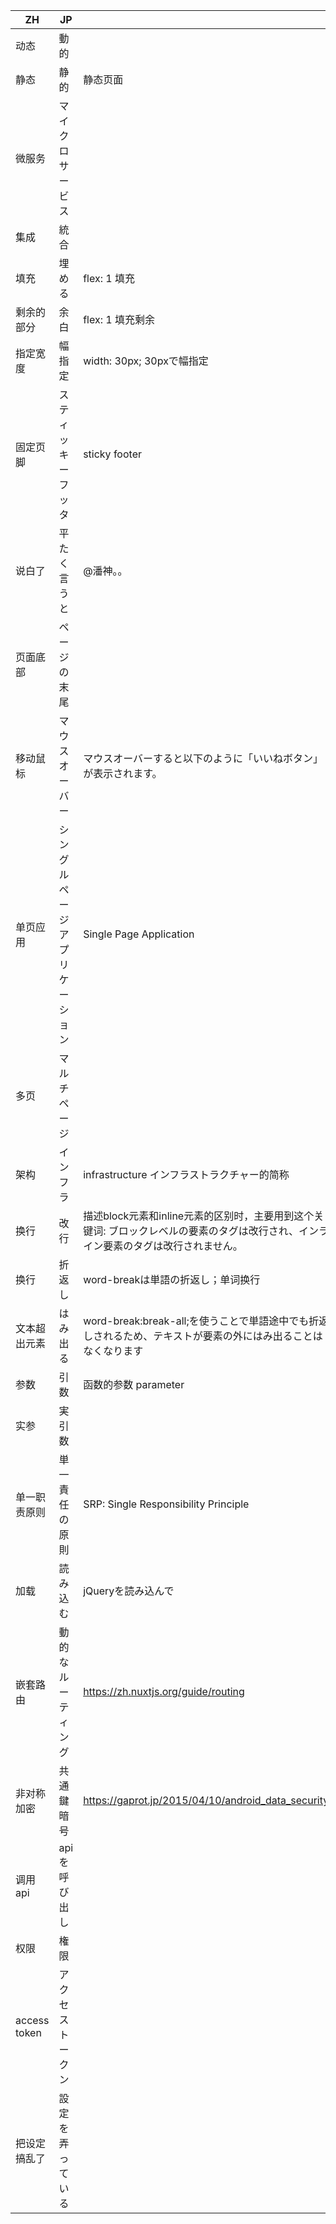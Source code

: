 |  ZH   | JP  |   |
|  ----  | ----  | ----  |
| 动态  | 動的 |   |
| 静态  | 静的 | 静态页面  |
| 微服务  | マイクロサービス |   |
| 集成  | 統合 |   |
| 填充  | 埋める | flex: 1 填充 |
| 剩余的部分  | 余白 | flex: 1 填充剩余 |
| 指定宽度  | 幅指定 | width: 30px; 30pxで幅指定 |
| 固定页脚  | スティッキーフッタ | sticky footer |
| 说白了  | 平たく言うと | @潘神。。 |
| 页面底部  | ページの末尾 |   |
| 移动鼠标  | マウスオーバー | マウスオーバーすると以下のように「いいねボタン」が表示されます。  |
| 单页应用  | シングルページアプリケーション | Single Page Application |
| 多页  | マルチページ |  |
| 架构  | インフラ |  infrastructure インフラストラクチャー的简称|
| 换行  | 改行 |  描述block元素和inline元素的区别时，主要用到这个关键词: ブロックレベルの要素のタグは改行され、インライン要素のタグは改行されません。|
| 换行  | 折返し | word-breakは単語の折返し；单词换行 |
| 文本超出元素  | はみ出る | word-break:break-all;を使うことで単語途中でも折返しされるため、テキストが要素の外にはみ出ることはなくなります|
| 参数  | 引数 | 函数的参数 parameter|
| 实参  | 実引数 | |
| 单一职责原则  | 単一責任の原則 | SRP: Single Responsibility Principle|
| 加载  | 読み込む | jQueryを読み込んで|
| 嵌套路由  | 動的なルーティング | https://zh.nuxtjs.org/guide/routing|
| 非对称加密  | 共通鍵暗号 | https://gaprot.jp/2015/04/10/android_data_security/|
| 调用api  | apiを呼び出し | |
|  权限 | 権限 | |
|  access token | アクセストークン | |
|  把设定搞乱了 | 設定を弄っている | |
